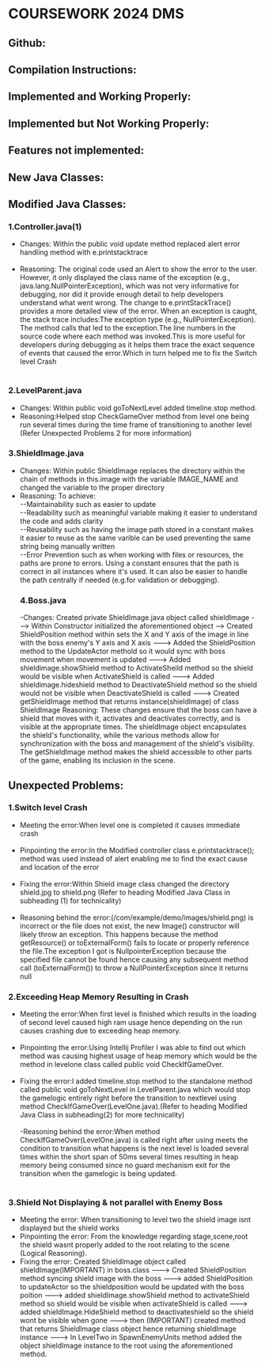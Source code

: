 
# COURSEWORK 2024 DMS
## Github:
## Compilation Instructions:
## Implemented and Working Properly:
## Implemented but Not Working Properly:
## Features not implemented:
## New Java Classes:
## Modified Java Classes:
### 1.Controller.java(1)
- Changes: Within the public void update method replaced alert error handling method with e.printstacktrace<br><br>
- Reasoning: The original code used an Alert to show the error to the user. However, it only displayed the class name of the exception (e.g., java.lang.NullPointerException), which was not very informative for debugging, nor did it provide enough detail to help developers understand what went wrong. The change to e.printStackTrace() provides a more detailed view of the error. When an exception is caught, the stack trace includes:The exception type (e.g., NullPointerException).
The method calls that led to the exception.The line numbers in the source code where each method was invoked.This is more useful for developers during debugging as it helps them trace the exact sequence of events that caused the error.Which in turn helped me to fix the Switch level Crash <br><br>

### 2.LevelParent.java
- Changes: Within public void goToNextLevel added timeline.stop method.
- Reasoning:Helped stop CheckGameOver method from level one being run several times during the time frame of transitioning to another level (Refer Unexpected Problems 2 for more information)
### 3.ShieldImage.java
- Changes: Within public ShieldImage replaces the directory within the chain of methods in this.image with the variable IMAGE_NAME and changed the variable to the proper directory
- Reasoning: To achieve:<br>
  --Maintainability such as easier to update <br>
  --Readability such as meaningful variable making it easier to understand the code and adds clarity<br>
 --Reusability such as having the image path stored in a constant makes it easier to reuse as the same varible can be used preventing the same string being manually written<br>
  --Error Prevention such as when working with files or resources, the paths are prone to errors. Using a constant ensures that the path is correct in all instances where it's used. It can also be easier to handle the path centrally if needed (e.g.for validation or debugging).<br>
  ### 4.Boss.java
  -Changes: Created  private ShieldImage.java object called shieldImage ---> Within Constructor initialized the aforementioned object --> Created ShieldPosition method within sets the X and Y axis of the image in line with the boss enemy's Y axis and X axis ---> Added the ShieldPosition method to the UpdateActor methold so it would sync with boss movement when movement is updated ---> Added shieldimage.showShield method  to ActivateSheild method so the shield would be visible when ActivateShield is called ---> Added shieldimage.hideshield method to DeactivateShield method so the shield would not be visible when DeactivateShield is called ---> Created getShieldImage method that returns instance(shieldImage) of class ShieldImage
  Reasoning: These changes ensure that the boss can have a shield that moves with it, activates and deactivates correctly, and is visible at the appropriate times. The shieldImage object encapsulates the shield's functionality, while the various methods allow for synchronization with the boss and management of the shield's visibility. The getShieldImage method makes the shield accessible to other parts of the game, enabling its inclusion in the scene.
## Unexpected Problems:



### 1.Switch level Crash
- Meeting the error:When level one is completed it causes immediate crash<br><br>
- Pinpointing the error:In the Modified controller class e.printstacktrace(); method was used instead of alert enabling me to find the exact cause and location of the error<br><br>
- Fixing the error:Within Shield image class changed the directory shield.jpg to shield.png (Refer to heading Modified Java Class in subheading (1) for technicality)<br><br>
- Reasoning behind the error:(/com/example/demo/images/shield.png) is incorrect or the file does not exist, the new Image() constructor will likely throw an exception. This happens because the method getResource() or toExternalForm() fails to locate or properly reference the file.The exception I got is NullpointerException because the specified file cannot be found hence causing any subsequent method call (toExternalForm()) to throw a NullPointerException since it returns null


### 2.Exceeding Heap Memory Resulting in Crash 
- Meeting the error:When first level is finished which results in the loading of second level caused high ram usage hence depending on the run causes crashing due to exceeding heap memory.<br><br>
- Pinpointing the error:Using Intellij Profiler I was able to find out which method was causing highest usage of heap memory which would be the method in levelone class called public void CheckIfGameOver.<br><br>
- Fixing the error:I added timeline.stop method to the standalone method called public void goToNextLevel in LevelParent.java which would stop the gamelogic entirely right before the transition to nextlevel using method CheckIfGameOver(LevelOne.java).(Refer to heading Modified Java Class in subheading(2) for more technicality)<br><br>
-Reasoning behind the error:When method CheckIfGameOver(LevelOne.java) is called right after using meets the condition to transition what happens is the next level is loaded several times within the short span of 50ms several times resulting in heap memory being consumed since no guard mechanism exit for the transition when the gamelogic is being updated.<br><br>

### 3.Shield Not Displaying & not parallel with Enemy Boss
- Meeting the error: When transitioning to level two the shield image isnt displayed but the shield works
- Pinpointing the error: From the knowledge regarding stage,scene,root the shield wasnt properly added to the root relating to the scene (Logical Reasoning).
- Fixing the error: Created ShieldImage object called shieldImage(IMPORTANT) in boss.class ---> Created ShieldPosition method syncing shield image with the boss ---> added ShieldPosition to updateActor so the shieldposition would be updated with the boss poition ---> added shieldImage.showShield method to activateShield method so shield would be visible when activateShield is called ---> added shieldImage.HideShield method to deactivateshield so the shield wont be visible when gone ---> then (IMPORTANT)  created method that returns ShieldImage class object hence returning shieldImage instance ---> In LevelTwo in SpawnEnemyUnits method added the object shieldImage instance to the root using the aforementioned method.
